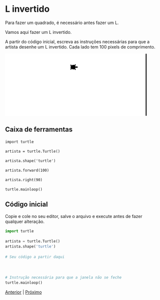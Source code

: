 # L invertido

Para fazer um quadrado, é necessário antes fazer um L.

Vamos aqui fazer um L invertido.

A partir do código inicial, escreva as instruções necessárias para que a
artista desenhe um L invertido. Cada lado tem 100 pixels de comprimento.

![L invertido](03_L_invertido.gif "L invertido")

## Caixa de ferramentas

```import turtle```

```artista = turtle.Turtle()```

```artista.shape('turtle')```

```artista.forward(100)```

```artista.right(90)```

```turtle.mainloop()```

## Código inicial

Copie e cole no seu editor, salve o arquivo e execute antes de fazer qualquer 
alteração.

```python
import turtle

artista = turtle.Turtle()
artista.shape('turtle')

# Seu código a partir daqui



# Instrução necessária para que a janela não se feche
turtle.mainloop()
```


[Anterior](02_sou_um_artista.md) | [Próximo](03a_codigo_desvendado.md)
